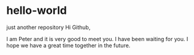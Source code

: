 # hello-world
just another repository
Hi Github,

I am Peter and it is very good to meet you. I have been waiting for you. I hope we have a great time together in the future.
